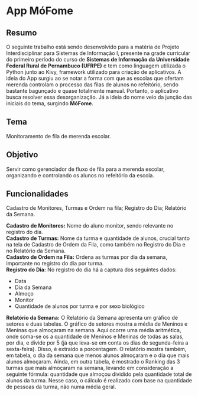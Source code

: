 <h1>App MóFome</h1>

<h2>Resumo</h2>
O seguinte trabalho está sendo desenvolvido para a matéria de Projeto Interdisciplinar para Sistemas de Informação I, presente na grade curricular do primeiro período do curso de 
<strong>Sistemas de Informação da Universidade Federal Rural de Pernambuco (UFRPE)</strong> e tem como linguagem utilizada o Python junto ao Kivy, framework utilizado para criação de 
aplicativos. A ideia do App surgiu ao se notar a forma com que as escolas que ofertam merenda controlam o processo das filas de alunos no refeitório, sendo bastante bagunçado e quase 
totalmente manual. Portanto, o aplicativo busca resolver essa desorganização. Já a ideia do nome veio da junção das iniciais do tema, surgindo <strong>MóFome</strong>.

<h2>Tema</h2>
Monitoramento de fila de merenda escolar. 

<h2>Objetivo</h2>
Servir como gerenciador de fluxo de fila para a merenda escolar, organizando e controlando os alunos no refeitório da escola. 

<h2>Funcionalidades</h2>
Cadastro de Monitores, Turmas e Ordem na fila; Registro do Dia; Relatório da Semana.

<strong>Cadastro de Monitores:</strong> Nome do aluno monitor, sendo relevante no registro do dia.<br>
<strong>Cadastro de Turmas:</strong> Nome da turma e quantidade de alunos, crucial tanto na tela de Cadastro de Ordem da Fila, como também no Registro do Dia e no Relatório da Semana.<br>
<strong>Cadastro de Ordem na Fila:</strong> Ordena as turmas por dia da semana, importante no registro do dia por turma.<br>
<strong>Registro do Dia:</strong> No registro do dia há a captura dos seguintes dados:<br>
- Data
- Dia da Semana
- Almoço
- Monitor
- Quantidade de alunos por turma e por sexo biológico <br>
<p></p>
<strong>Relatório da Semana:</strong>
O Relatório da Semana apresenta um gráfico de setores e duas tabelas. O gráfico de setores mostra a média de Meninos e Meninas que almoçaram na semana. Aqui ocorre uma média aritmética, onde soma-se os a quantidade de Meninos e Meninas de todas as salas, por dia, e divide por 5 (já que leva-se em conta os dias de segunda-feira a sexta-feira). Disso, é extraído a porcentagem. O relatório mostra também, em tabela, o dia da semana que menos alunos almoçaram e o dia que mais alunos almoçaram. Ainda, em outra tabela, é mostrado o Ranking das 3 turmas que mais almoçaram na semana, levando em consideração a seguinte fórmula: quantidade que almoçou dividido pela quantidade total de alunos da turma. Nesse caso, o cálculo é realizado com base na quantidade de pessoas da turma, não numa média geral. 
